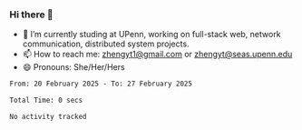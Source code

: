 ### Hi there 👋

<!--
**zhengyt1/zhengyt1** is a ✨ _special_ ✨ repository because its `README.md` (this file) appears on your GitHub profile.

Here are some ideas to get you started:

- 🔭 I’m currently working on ...
- 🌱 I’m currently learning ...
- 👯 I’m looking to collaborate on ...
- 🤔 I’m looking for help with ...
- 💬 Ask me about ...
- 📫 How to reach me: ...
- 😄 Pronouns: ...
- ⚡ Fun fact: ...
-->

- 🔭 I’m currently studing at UPenn, working on full-stack web, network communication, distributed system projects.
- 📫 How to reach me: zhengyt1@gmail.com or zhengyt@seas.upenn.edu
- 😄 Pronouns: She/Her/Hers



<!--START_SECTION:waka-->

```txt
From: 20 February 2025 - To: 27 February 2025

Total Time: 0 secs

No activity tracked
```

<!--END_SECTION:waka-->
